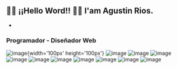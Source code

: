 ## 👋👋 ¡¡Hello Word!! 👋👋  I'am Agustin Rios.
*
### Programador - Diseñador Web

![image](https://user-images.githubusercontent.com/52763083/112247981-f1a0cc80-8c33-11eb-88b4-bb0ae9887f5d.png){width='100px' height='100px'}
![image](https://user-images.githubusercontent.com/52763083/112247998-f82f4400-8c33-11eb-86c8-5ec4aacec7ac.png)
![image](https://user-images.githubusercontent.com/52763083/112248028-04b39c80-8c34-11eb-9a2b-ffe639e1d5d2.png)
![image](https://user-images.githubusercontent.com/52763083/112248041-09785080-8c34-11eb-8432-f6a0df372e8d.png)
![image](https://user-images.githubusercontent.com/52763083/112248096-21e86b00-8c34-11eb-9165-cb647d573e45.png)
![image](https://user-images.githubusercontent.com/52763083/112248104-2745b580-8c34-11eb-84c8-36848e1f3e3e.png)
![image](https://user-images.githubusercontent.com/52763083/112248114-2a40a600-8c34-11eb-8975-9f9b8fb4e91b.png)
![image](https://user-images.githubusercontent.com/52763083/112248126-2f055a00-8c34-11eb-8b09-fa74029d80c9.png)
![image](https://user-images.githubusercontent.com/52763083/112248140-36c4fe80-8c34-11eb-8783-13a7c97fcad4.png)
![image](https://user-images.githubusercontent.com/52763083/112248194-51977300-8c34-11eb-9b6f-9bfefcec049a.png)
![image](https://user-images.githubusercontent.com/52763083/112248134-33317780-8c34-11eb-8583-c94cc46e51a2.png)


<!--
**agustinrios/agustinrios** is a ✨ _special_ ✨ repository because its `README.md` (this file) appears on your GitHub profile.

Here are some ideas to get you started:

- 🔭 I’m currently working on ...
- 🌱 I’m currently learning ...
- 👯 I’m looking to collaborate on ...
- 🤔 I’m looking for help with ...
- 💬 Ask me about ...
- 📫 How to reach me: ...
- 😄 Pronouns: ...
- ⚡ Fun fact: ...
-->

